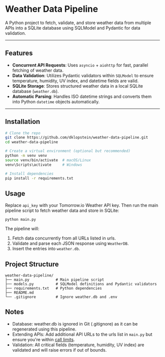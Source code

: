 # Weather Data Pipeline

A Python project to fetch, validate, and store weather data from multiple APIs into a SQLite database using SQLModel and Pydantic for data validation.

---

## Features

- **Concurrent API Requests**: Uses `asyncio` + `aiohttp` for fast, parallel fetching of weather data.
- **Data Validation**: Utilizes Pydantic validators within `SQLModel` to ensure temperature, humidity, UV index, and datetime fields are valid.
- **SQLite Storage**: Stores structured weather data in a local SQLite database (`weather.db`).
- **Automatic Parsing**: Handles ISO datetime strings and converts them into Python `datetime` objects automatically.

---

## Installation

```bash
# Clone the repo
git clone https://github.com/dklopstein/weather-data-pipeline.git
cd weather-data-pipeline

# Create a virtual environment (optional but recommended)
python -m venv venv
source venv/bin/activate  # macOS/Linux
venv\Scripts\activate     # Windows

# Install dependencies
pip install -r requirements.txt
```

## Usage
Replace `api_key` with your Tomorrow.io Weather API key. Then run the main pipeline script to fetch weather data and store in SQLite:
```
python main.py
```
The pipeline will:
1. Fetch data concurrently from all URLs listed in urls.
2. Validate and parse each JSON response using `WeatherDB`.
3. Insert the entries into `weather.db`.

## Project Structure
```
weather-data-pipeline/
├── main.py            # Main pipeline script
├── models.py          # SQLModel definitions and Pydantic validators
├── requirements.txt   # Python dependencies
├── README.md
└── .gitignore         # Ignore weather.db and .env
```

## Notes
- Database: weather.db is ignored in Git (.gitignore) as it can be regenerated using this pipeline.
- Extending APIs: Add additional API URLs to the urls list in `main.py` but ensure you're within [call limits](https://support.tomorrow.io/hc/en-us/articles/20273728362644-Free-API-Plan-Rate-Limits).
- Validation: All critical fields (temperature, humidity, UV index) are validated and will raise errors if out of bounds.